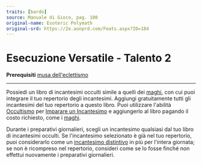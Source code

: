 ```yaml
---
traits: [bardo]
source: Manuale di Gioco, pag. 100
original-name: Esoteric Polymath
original-srd: https://2e.aonprd.com/Feats.aspx?ID=184
---
```


# Esecuzione Versatile - Talento 2

**Prerequisiti** [musa dell'eclettismo](/classi/bardo/muse/dell-eclettismo)

---

Possiedi un libro di incantesimi occulti simile a quelli dei
[maghi](/classi/mago), con cui puoi integrare il tuo repertorio degli
incantesimi. Aggiungi gratuitamente tutti gli incantesimi del tuo repertorio a
questo libro. Puoi utilizzare l'abilità [Occultismo](/abilita/occultismo) per
[Imparare un Incantesimo](/azioni/abilita/imparare-un-incantesimo) e aggiungerlo
al libro pagando il costo richiesto, come i [maghi](/classi/mago).

Durante i preparativi giornalieri, scegli un incantesimo qualsiasi dal tuo libro
di incantesimi occulti. Se l'incantesimo selezionato è già nel tuo repertorio,
puoi considerarlo come un
[incantesimo distintivo](/classi/bardo#incantesimi-distintivi) in più per
l'intera giornata; se non è ricompreso nel repertorio, consideri come se lo
fosse finché non effettui nuovamente i preparativi giornalieri.
